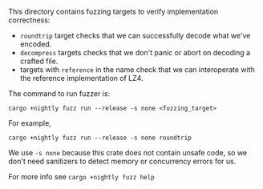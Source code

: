 This directory contains fuzzing targets to verify implementation correctness: 

- `roundtrip` target checks that we can successfully decode what we've encoded.
- `decompress` targets checks that we don't panic or abort on decoding a crafted file.
- targets with `reference` in the name check that we can interoperate with the
reference implementation of LZ4.

The command to run fuzzer is:

`cargo +nightly fuzz run --release -s none <fuzzing_target>`

For example,

`cargo +nightly fuzz run --release -s none roundtrip`

We use `-s none` because this crate does not contain unsafe code, so we don't
need sanitizers to detect memory or concurrency errors for us.

For more info see `cargo +nightly fuzz help`
